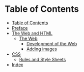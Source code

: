 <div class="toc" id="toc-h-1">
    <h1>Table of Contents</h1>
    <ul class="toc">
    <li class="frontmatter">
        <a href="https://www.wiumlie.no/2005/ala/sample.html#toc-h-1"
        >Table of Contents</a
        >
    </li>
    <li class="frontmatter">
        <a href="https://www.wiumlie.no/2005/ala/sample.html#preface-h-1"
        >Preface</a
        >
    </li>
    <li class="chapter">
        <a href="https://www.wiumlie.no/2005/ala/sample.html#html-h-1"
        >The Web and HTML</a
        >
        <ul>
        <li class="section">
            <a href="https://www.wiumlie.no/2005/ala/sample.html#the-web"
            >The Web</a
            >
            <ul>
            <li class="section">
                <a
                href="https://www.wiumlie.no/2005/ala/sample.html#development"
                >Development of the Web</a
                >
            </li>
            <li class="section">
                <a href="https://www.wiumlie.no/2005/ala/sample.html#images"
                >Adding images</a
                >
            </li>
            </ul>
        </li>
        </ul>
    </li>
    <li class="chapter">
        <a href="https://www.wiumlie.no/2005/ala/sample.html#css-h-1">CSS</a>
        <ul>
        <li class="section">
            <a href="https://www.wiumlie.no/2005/ala/sample.html#rules"
            >Rules and Style Sheets</a
            >
        </li>
        </ul>
    </li>
    <li class="endmatter">
        <a href="https://www.wiumlie.no/2005/ala/sample.html#index-h-1"
        >Index</a
        >
    </li>
    </ul>
</div>
